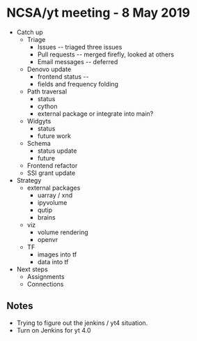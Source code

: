 # NCSA/yt meeting - 8 May 2019

* Catch up
    * Triage
        * Issues -- triaged three issues
        * Pull requests -- merged firefly, looked at others
        * Email messages -- deferred
    * Denovo update
        * frontend status -- 
        * fields and frequency folding
    * Path traversal
        * status
        * cython
        * external package or integrate into main?
    * Widgyts
        * status
        * future work
    * Schema
        * status update
        * future
    * Frontend refactor
    * SSI grant update
* Strategy
    * external packages
        * uarray / xnd
        * ipyvolume
        * qutip
        * brains
    * viz
        * volume rendering
        * openvr
    * TF
        * images into tf
        * data into tf
* Next steps
    * Assignments
    * Connections
    
## Notes

* Trying to figure out the jenkins / yt4 situation.
* Turn on Jenkins for yt 4.0